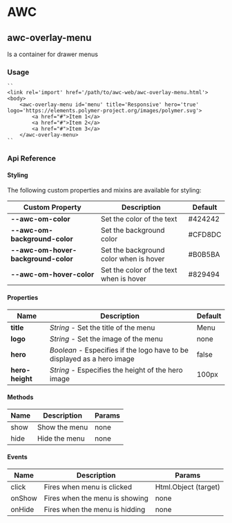 # AWC
## awc-overlay-menu
Is a container for drawer menus

### Usage
    ``
    <link rel='import' href='/path/to/awc-web/awc-overlay-menu.html'>
    <body>
        <awc-overlay-menu id='menu' title='Responsive' hero='true' logo='https://elements.polymer-project.org/images/polymer.svg'>
			<a href="#">Item 1</a>
			<a href="#">Item 2</a>
			<a href="#">Item 3</a>
		</awc-overlay-menu>
    ``

### Api Reference
#### Styling
The following custom properties and mixins are available for styling:

| Custom Property | Description | Default |
| ----------------|-------------|---------|
| **--awc-om-color** | Set the color of the text | #424242 |
| **--awc-om-background-color** | Set the background color | #CFD8DC |
| **--awc-om-hover-background-color** | Set the background color when is hover | #B0B5BA |
| **--awc-om-hover-color** | Set the color of the text when is hover | #829494 |

#### Properties
| Name    | Description   | Default |
| --------|---------|---------|
| **title** | *String* - Set the title of the menu | Menu |
| **logo** | *String* - Set the image of the menu | none |
| **hero** | *Boolean* - Especifies if the logo have to be displayed as a hero image | false |
| **hero-height** | *String* - Especifies the height of the hero image | 100px |

#### Methods
| Name | Description | Params |
| -----|-------------|--------|
| show | Show the menu | none |
| hide | Hide the menu | none |

#### Events
| Name | Description | Params |
| -----|-------------|--------|
| click | Fires when menu is clicked | Html.Object (target) |
| onShow | Fires when the menu is showing | none |
| onHide | Fires when the menu is hidding | none |

